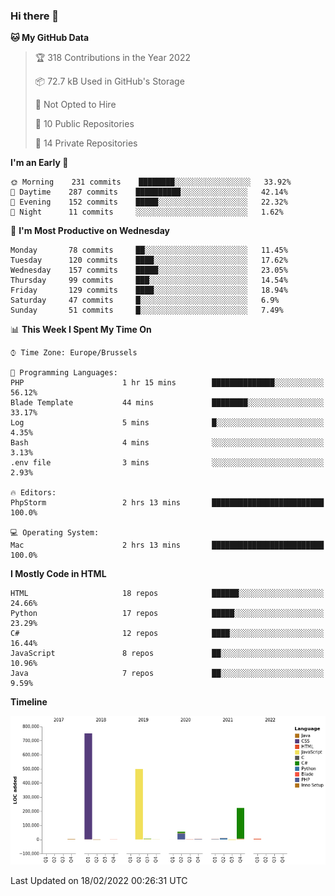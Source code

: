 ### Hi there 👋

<!--START_SECTION:waka-->
**🐱 My GitHub Data** 

> 🏆 318 Contributions in the Year 2022
 > 
> 📦 72.7 kB Used in GitHub's Storage 
 > 
> 🚫 Not Opted to Hire
 > 
> 📜 10 Public Repositories 
 > 
> 🔑 14 Private Repositories  
 > 
**I'm an Early 🐤** 

```text
🌞 Morning    231 commits    ████████░░░░░░░░░░░░░░░░░   33.92% 
🌆 Daytime    287 commits    ██████████░░░░░░░░░░░░░░░   42.14% 
🌃 Evening    152 commits    █████░░░░░░░░░░░░░░░░░░░░   22.32% 
🌙 Night      11 commits     ░░░░░░░░░░░░░░░░░░░░░░░░░   1.62%

```
📅 **I'm Most Productive on Wednesday** 

```text
Monday       78 commits     ██░░░░░░░░░░░░░░░░░░░░░░░   11.45% 
Tuesday      120 commits    ████░░░░░░░░░░░░░░░░░░░░░   17.62% 
Wednesday    157 commits    █████░░░░░░░░░░░░░░░░░░░░   23.05% 
Thursday     99 commits     ███░░░░░░░░░░░░░░░░░░░░░░   14.54% 
Friday       129 commits    ████░░░░░░░░░░░░░░░░░░░░░   18.94% 
Saturday     47 commits     █░░░░░░░░░░░░░░░░░░░░░░░░   6.9% 
Sunday       51 commits     █░░░░░░░░░░░░░░░░░░░░░░░░   7.49%

```


📊 **This Week I Spent My Time On** 

```text
⌚︎ Time Zone: Europe/Brussels

💬 Programming Languages: 
PHP                      1 hr 15 mins        ██████████████░░░░░░░░░░░   56.12% 
Blade Template           44 mins             ████████░░░░░░░░░░░░░░░░░   33.17% 
Log                      5 mins              █░░░░░░░░░░░░░░░░░░░░░░░░   4.35% 
Bash                     4 mins              ░░░░░░░░░░░░░░░░░░░░░░░░░   3.13% 
.env file                3 mins              ░░░░░░░░░░░░░░░░░░░░░░░░░   2.93%

🔥 Editors: 
PhpStorm                 2 hrs 13 mins       █████████████████████████   100.0%

💻 Operating System: 
Mac                      2 hrs 13 mins       █████████████████████████   100.0%

```

**I Mostly Code in HTML** 

```text
HTML                     18 repos            ██████░░░░░░░░░░░░░░░░░░░   24.66% 
Python                   17 repos            █████░░░░░░░░░░░░░░░░░░░░   23.29% 
C#                       12 repos            ████░░░░░░░░░░░░░░░░░░░░░   16.44% 
JavaScript               8 repos             ██░░░░░░░░░░░░░░░░░░░░░░░   10.96% 
Java                     7 repos             ██░░░░░░░░░░░░░░░░░░░░░░░   9.59%

```


**Timeline**

![Chart not found](https://raw.githubusercontent.com/guillaumedeplancke/guillaumedeplancke/main/charts/bar_graph.png) 


 Last Updated on 18/02/2022 00:26:31 UTC
<!--END_SECTION:waka-->
